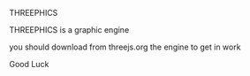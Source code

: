 THREEPHICS

THREEPHICS is a graphic engine

you should download from threejs.org the engine to get in work

Good Luck
